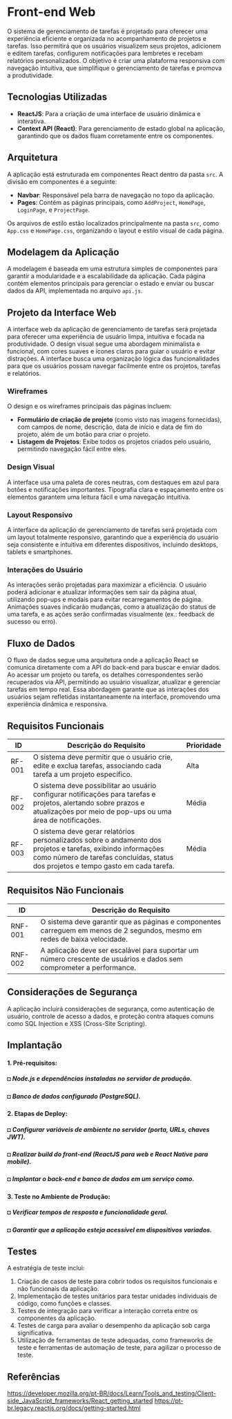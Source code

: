 # Front-end Web

O sistema de gerenciamento de tarefas é projetado para oferecer uma experiência eficiente e organizada no acompanhamento de projetos e tarefas. Isso permitirá que os usuários visualizem seus projetos, adicionem e editem tarefas, configurem notificações para lembretes e recebam relatórios personalizados. O objetivo é criar uma plataforma responsiva com navegação intuitiva, que simplifique o gerenciamento de tarefas e promova a produtividade.

## Tecnologias Utilizadas

- **ReactJS**: Para a criação de uma interface de usuário dinâmica e interativa.
- **Context API (React)**: Para gerenciamento de estado global na aplicação, garantindo que os dados fluam corretamente entre os componentes.

## Arquitetura

A aplicação está estruturada em componentes React dentro da pasta `src`. A divisão em componentes é a seguinte:

- **Navbar**: Responsável pela barra de navegação no topo da aplicação.
- **Pages**: Contém as páginas principais, como `AddProject`, `HomePage`, `LoginPage`, e `ProjectPage`.

Os arquivos de estilo estão localizados principalmente na pasta `src`, como `App.css` e `HomePage.css`, organizando o layout e estilo visual de cada página.

## Modelagem da Aplicação

A modelagem é baseada em uma estrutura simples de componentes para garantir a modularidade e a escalabilidade da aplicação. Cada página contém elementos principais para gerenciar o estado e enviar ou buscar dados da API, implementada no arquivo `api.js`. 

## Projeto da Interface Web

A interface web da aplicação de gerenciamento de tarefas será projetada para oferecer uma experiência de usuário limpa, intuitiva e focada na produtividade. O design visual segue uma abordagem minimalista e funcional, com cores suaves e ícones claros para guiar o usuário e evitar distrações. A interface busca uma organização lógica das funcionalidades para que os usuários possam navegar facilmente entre os projetos, tarefas e relatórios.

### Wireframes

O design e os wireframes principais das páginas incluem:
- **Formulário de criação de projeto** (como visto nas imagens fornecidas), com campos de nome, descrição, data de início e data de fim do projeto, além de um botão para criar o projeto.
- **Listagem de Projetos**: Exibe todos os projetos criados pelo usuário, permitindo navegação fácil entre eles.

### Design Visual

A interface usa uma paleta de cores neutras, com destaques em azul para botões e notificações importantes. Tipografia clara e espaçamento entre os elementos garantem uma leitura fácil e uma navegação intuitiva.

### Layout Responsivo

A interface da aplicação de gerenciamento de tarefas será projetada com um layout totalmente responsivo, garantindo que a experiência do usuário seja consistente e intuitiva em diferentes dispositivos, incluindo desktops, tablets e smartphones.

### Interações do Usuário

As interações serão projetadas para maximizar a eficiência. O usuário poderá adicionar e atualizar informações sem sair da página atual, utilizando pop-ups e modais para evitar recarregamentos de página. Animações suaves indicarão mudanças, como a atualização do status de uma tarefa, e as ações serão confirmadas visualmente (ex.: feedback de sucesso ou erro).

## Fluxo de Dados

O fluxo de dados segue uma arquitetura onde a aplicação React se comunica diretamente com a API do back-end para buscar e enviar dados. Ao acessar um projeto ou tarefa, os detalhes correspondentes serão recuperados via API, permitindo ao usuário visualizar, atualizar e gerenciar tarefas em tempo real. Essa abordagem garante que as interações dos usuários sejam refletidas instantaneamente na interface, promovendo uma experiência dinâmica e responsiva.

## Requisitos Funcionais

| ID     | Descrição do Requisito                                                                                                                                         | Prioridade |
|--------|----------------------------------------------------------------------------------------------------------------------------------------------------------------|------------|
| RF-001 | O sistema deve permitir que o usuário crie, edite e exclua tarefas, associando cada tarefa a um projeto específico.                                           | Alta       |
| RF-002 | O sistema deve possibilitar ao usuário configurar notificações para tarefas e projetos, alertando sobre prazos e atualizações por meio de pop-ups ou uma área de notificações. | Média      |
| RF-003 | O sistema deve gerar relatórios personalizados sobre o andamento dos projetos e tarefas, exibindo informações como número de tarefas concluídas, status dos projetos e tempo gasto em cada tarefa. | Média      |

## Requisitos Não Funcionais

| ID     | Descrição do Requisito                                                                                                                |
|--------|---------------------------------------------------------------------------------------------------------------------------------------|
| RNF-001 | O sistema deve garantir que as páginas e componentes carreguem em menos de 2 segundos, mesmo em redes de baixa velocidade.          |
| RNF-002 | A aplicação deve ser escalável para suportar um número crescente de usuários e dados sem comprometer a performance.                 |

## Considerações de Segurança

A aplicação incluirá considerações de segurança, como autenticação de usuário, controle de acesso a dados, e proteção contra ataques comuns como SQL Injection e XSS (Cross-Site Scripting).

## Implantação

#### 1.	Pré-requisitos:
##### ◘ Node.js e dependências instaladas no servidor de produção.
##### ◘ Banco de dados configurado (PostgreSQL).

#### 2.	Etapas de Deploy:
##### ◘ Configurar variáveis de ambiente no servidor (porta, URLs, chaves JWT).
##### ◘ Realizar build do front-end (ReactJS para web e React Native para mobile).
##### ◘ Implantar o back-end e banco de dados em um serviço como.

#### 3.	Teste no Ambiente de Produção:
##### ◘ Verificar tempos de resposta e funcionalidade geral.
##### ◘ Garantir que a aplicação esteja acessível em dispositivos variados.

## Testes

A estratégia de teste inclui:

1. Criação de casos de teste para cobrir todos os requisitos funcionais e não funcionais da aplicação.
2. Implementação de testes unitários para testar unidades individuais de código, como funções e classes.
3. Testes de integração para verificar a interação correta entre os componentes da aplicação.
4. Testes de carga para avaliar o desempenho da aplicação sob carga significativa.
5. Utilização de ferramentas de teste adequadas, como frameworks de teste e ferramentas de automação de teste, para agilizar o processo de teste.

## Referências

https://developer.mozilla.org/pt-BR/docs/Learn/Tools_and_testing/Client-side_JavaScript_frameworks/React_getting_started
https://pt-br.legacy.reactjs.org/docs/getting-started.html
